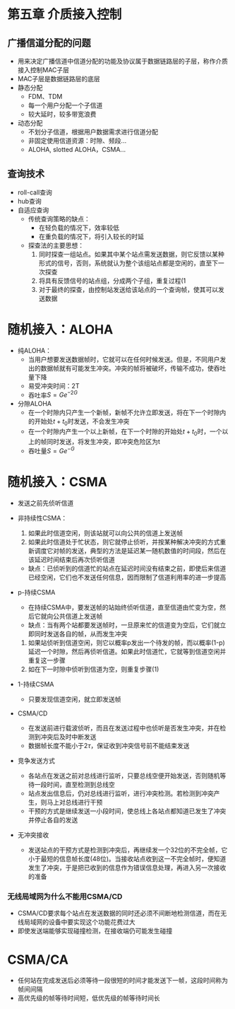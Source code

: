 # 第五章 介质接入控制
## 广播信道分配的问题
- 用来决定广播信道中信道分配的功能及协议属于数据链路层的子层，称作介质接入控制MAC子层
- MAC子层是数据链路层的底层
- 静态分配
    - FDM、TDM
    - 每一个用户分配一个子信道
    - 较大延时，较多带宽浪费
- 动态分配
    - 不划分子信道，根据用户数据需求进行信道分配
    - 非固定使用信道资源：时隙、频段... 
    - ALOHA, slotted ALOHA，CSMA...
## 查询技术
- roll-call查询
- hub查询
- 自适应查询
    - 传统查询策略的缺点：
        - 在轻负载的情况下，效率较低
        - 在重负载的情况下，将引入较长的时延
    - 探查法的主要思想：
        1. 同时探查一组站点。如果其中某个站点需发送数据，则它反馈以某种形式的信号，否则，系统就认为整个该组站点都是空闲的，直至下一次探查
        1. 将具有反馈信号的站点组，分成两个子组，重复过程(1
        1. 对于最终的探查，由控制站发送给该站点的一个查询帧，使其可以发送数据
# 随机接入：ALOHA
- 纯ALOHA：
    - 当用户想要发送数据帧时，它就可以在任何时候发送。但是，不同用户发出的数据帧就有可能发生冲突。冲突的帧将被破坏，传输不成功，使吞吐量下降
    - 易受冲突时间：2T
    - 吞吐率$S=Ge^{-2G}$
- 分隙ALOHA
    - 在一个时隙内只产生一个新帧，新帧不允许立即发送，将在下一个时隙内的开始处$t+t_0$时发送，不会发生冲突
    - 在一个时隙内产生一个以上新帧，在下一个时隙的开始处$t+t_0$时，一个以上的帧同时发送，将发生冲突，即冲突危险区为t
    - 吞吐量$S=Ge^{-G}$
# 随机接入：CSMA
- 发送之前先侦听信道
- 非持续性CSMA：
    1. 如果此时信道空闲，则该站就可以向公共的信道上发送帧
    1. 如果此时信道处于忙状态，则它就停止侦听，并按某种解决冲突的方式重新调度它对帧的发送，典型的方法是延迟某一随机数值的时间段，然后在该延迟时间结束后再次侦听信道
    - 缺点：已侦听到的信道忙的站点在延迟时间没有结束之前，即使后来信道已经空闲，它们也不发送任何信息，因而限制了信道利用率的进一步提高
- p-持续CSMA
    - 在持续CSMA中，要发送帧的站始终侦听信道，直至信道由忙变为空，然后它就向公共信道上发送帧
    - 缺点：当有两个站都要发送帧时，一旦原来忙的信道变为空后，它们就立即同时发送各自的帧，从而发生冲突
    1. 如果站侦听到信道空闲，则它以概率p发出一个待发的帧，而以概率(1-p)延迟一个时隙，然后再侦听信道。如果此时信道忙，它就等到信道空闲并重复这一步骤
    1. 如在下一时隙中侦听到信道为空，则重复步骤(1)
- 1-持续CSMA
    - 只要发现信道空闲，就立即发送帧
- CSMA/CD
    - 在发送前进行载波侦听，而且在发送过程中也侦听是否发生冲突，并在检测到冲突后及时中断发送
    - 数据帧长度不能小于$2\tau$，保证收到冲突信号前不能结束发送

- 竞争发送方式
    - 各站点在发送之前对总线进行监听，只要总线空便开始发送，否则随机等待一段时间，直至检测到总线空
    - 站点发出信息后，仍对总线进行监听，进行冲突检测。若检测到冲突产生，则马上对总线进行干预
    - 干预的方式是继续发送一小段时间，使总线上各站点都知道已发生了冲突并停止各自的发送
- 无冲突接收
    - 发送站点的干预方式是检测到冲突后，再继续发一个32位的不完全帧，它小于最短的信息帧长度(48位)。当接收站点收到这一不完全帧时，便知道发生了冲突，于是把已收到的信息作为错误信息处理，再进入另一次接收的准备
### 无线局域网为什么不能用CSMA/CD
- CSMA/CD要求每个站点在发送数据的同时还必须不间断地检测信道，而在无线局域网的设备中要实现这个功能花费过大
- 即使发送端能够实现碰撞检测，在接收端仍可能发生碰撞

# CSMA/CA
- 任何站在完成发送后必须等待一段很短的时间才能发送下一帧，这段时间称为帧间间隔
- 高优先级的帧等待时间短，低优先级的帧等待时间长